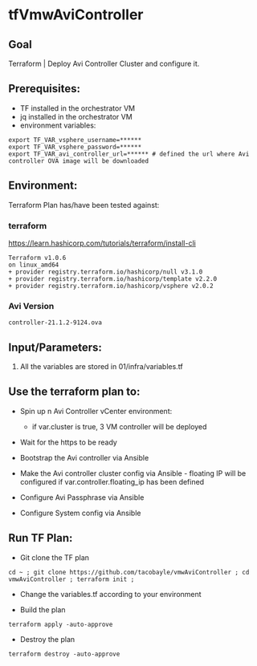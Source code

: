 # tfVmwAviController

## Goal
Terraform | Deploy Avi Controller Cluster and configure it.

## Prerequisites:
- TF installed in the orchestrator VM
- jq installed in the orchestrator VM
- environment variables:
```
export TF_VAR_vsphere_username=******
export TF_VAR_vsphere_password=******
export TF_VAR_avi_controller_url=****** # defined the url where Avi controller OVA image will be downloaded
```

## Environment:

Terraform Plan has/have been tested against:

### terraform

https://learn.hashicorp.com/tutorials/terraform/install-cli

```shell
Terraform v1.0.6
on linux_amd64
+ provider registry.terraform.io/hashicorp/null v3.1.0
+ provider registry.terraform.io/hashicorp/template v2.2.0
+ provider registry.terraform.io/hashicorp/vsphere v2.0.2
```

### Avi Version

```
controller-21.1.2-9124.ova
```

## Input/Parameters:
1. All the variables are stored in 01/infra/variables.tf

## Use the terraform plan to:
- Spin up n Avi Controller vCenter environment:
  - if var.cluster is true, 3 VM controller will be deployed
    
- Wait for the https to be ready
- Bootstrap the Avi controller via Ansible  
- Make the Avi controller cluster config via Ansible - floating IP will be configured if var.controller.floating_ip has been defined
- Configure Avi Passphrase via Ansible
- Configure System config via Ansible

## Run TF Plan:
- Git clone the TF plan

```shell
cd ~ ; git clone https://github.com/tacobayle/vmwAviController ; cd vmwAviController ; terraform init ;
```

- Change the variables.tf according to your environment
  
- Build the plan

```shell
terraform apply -auto-approve
```

- Destroy the plan

```shell
terraform destroy -auto-approve
```